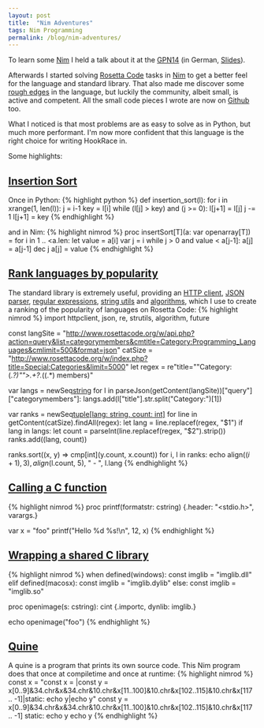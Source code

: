 ```yaml
---
layout: post
title:  "Nim Adventures"
tags: Nim Programming
permalink: /blog/nim-adventures/
---
```


To learn some [Nim](http://nim-lang.org/) I held a talk about it at the [GPN14](https://entropia.de/GPN14) (in German, [Slides](http://felsin9.de/nnis/nimrod/nimrod-gpn14.pdf)).

Afterwards I started solving [Rosetta Code](http://rosettacode.org/wiki/Rosetta_Code) tasks in [Nim](http://rosettacode.org/wiki/Category:Nimrod) to get a better feel for the language and standard library. That also made me discover some [rough edges](https://github.com/Araq/Nimrod/issues/created_by/def-?page=1&state=open) in the language, but luckily the community, albeit small, is active and competent. All the small code pieces I wrote are now on [Github](https://github.com/search?q=user%3Adef-+nim) too.

What I noticed is that most problems are as easy to solve as in Python, but much more performant. I'm now more confident that this language is the right choice for writing HookRace in.

<!--more-->
Some highlights:

## [Insertion Sort](http://rosettacode.org/wiki/Sorting_algorithms/Insertion_sort#Nimrod)
Once in Python:
{% highlight python %}
def insertion_sort(l):
    for i in xrange(1, len(l)):
        j = i-1 
        key = l[i]
        while (l[j] > key) and (j >= 0):
           l[j+1] = l[j]
           j -= 1
        l[j+1] = key
{% endhighlight %}

and in Nim:
{% highlight nimrod %}
proc insertSort[T](a: var openarray[T]) =
  for i in 1 .. <a.len:
    let value = a[i]
    var j = i
    while j > 0 and value < a[j-1]:
      a[j] = a[j-1]
      dec j
    a[j] = value
{% endhighlight %}

## [Rank languages by popularity](http://rosettacode.org/wiki/Rosetta_Code/Rank_languages_by_popularity#Nimrod)
The standard library is extremely useful, providing an [HTTP client](http://nim-lang.org/docs/httpclient.html), [JSON parser](http://nim-lang.org/docs/json.html), [regular expressions](http://nim-lang.org/docs/re.html), [string utils](http://nim-lang.org/docs/strutils.html) and [algorithms](http://nim-lang.org/docs/algorithm.html), which I use to create a ranking of the popularity of languages on Rosetta Code:
{% highlight nimrod %}
import httpclient, json, re, strutils, algorithm, future

const
  langSite = "http://www.rosettacode.org/w/api.php?action=query&list=categorymembers&cmtitle=Category:Programming_Languages&cmlimit=500&format=json"
  catSize = "http://www.rosettacode.org/w/index.php?title=Special:Categories&limit=5000"
let regex = re"title=""Category:(.*?)"">.+?</a>.*\((.*) members\)"

var langs = newSeq[string]()
for l in parseJson(getContent(langSite))["query"]["categorymembers"]:
  langs.add(l["title"].str.split("Category:")[1])

var ranks = newSeq[tuple[lang: string, count: int]]()
for line in getContent(catSize).findAll(regex):
  let lang = line.replacef(regex, "$1")
  if lang in langs:
    let count = parseInt(line.replacef(regex, "$2").strip())
    ranks.add((lang, count))

ranks.sort((x, y) => cmp[int](y.count, x.count))
for i, l in ranks:
  echo align($(i+1), 3), align($l.count, 5), " - ", l.lang
{% endhighlight %}

## [Calling a C function](http://rosettacode.org/wiki/Call_a_foreign-language_function#Nimrod)
{% highlight nimrod %}
proc printf(formatstr: cstring) {.header: "<stdio.h>", varargs.}

var x = "foo"
printf("Hello %d %s!\n", 12, x)
{% endhighlight %}

## [Wrapping a shared C library](http://rosettacode.org/wiki/Call_a_function_in_a_shared_library#Nimrod)
{% highlight nimrod %}
when defined(windows):
  const imglib = "imglib.dll"
elif defined(macosx):
  const imglib = "imglib.dylib"
else:
  const imglib = "imglib.so"

proc openimage(s: cstring): cint {.importc, dynlib: imglib.}

echo openimage("foo")
{% endhighlight %}

## [Quine](http://rosettacode.org/wiki/Quine#Nimrod)
A quine is a program that prints its own source code. This Nim program does that once at compiletime and once at runtime:
{% highlight nimrod %}
const x = "const x = |const y = x[0..9]&34.chr&x&34.chr&10.chr&x[11..100]&10.chr&x[102..115]&10.chr&x[117 .. -1]|static: echo y|echo y"
const y = x[0..9]&34.chr&x&34.chr&10.chr&x[11..100]&10.chr&x[102..115]&10.chr&x[117 .. -1]
static: echo y
echo y
{% endhighlight %}
